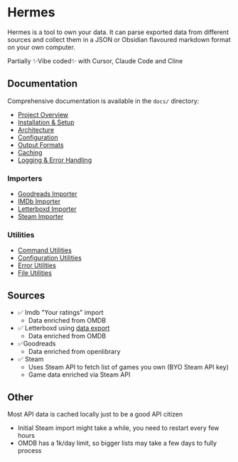 # Hermes

Hermes is a tool to own your data. It can parse exported data from different sources and collect them in a JSON or Obsidian flavoured markdown format on your own computer.

Partially ✨Vibe coded✨ with Cursor, Claude Code and Cline

## Documentation

Comprehensive documentation is available in the `docs/` directory:

- [Project Overview](docs/01_overview.md)
- [Installation & Setup](docs/02_installation_setup.md)
- [Architecture](docs/03_architecture.md)
- [Configuration](docs/04_configuration.md)
- [Output Formats](docs/05_output_formats.md)
- [Caching](docs/06_caching.md)
- [Logging & Error Handling](docs/07_logging_error_handling.md)

### Importers

- [Goodreads Importer](docs/importers/goodreads.md)
- [IMDb Importer](docs/importers/imdb.md)
- [Letterboxd Importer](docs/importers/letterboxd.md)
- [Steam Importer](docs/importers/steam.md)

### Utilities

- [Command Utilities](docs/utilities/cmdutil.md)
- [Configuration Utilities](docs/utilities/config.md)
- [Error Utilities](docs/utilities/errors.md)
- [File Utilities](docs/utilities/fileutil.md)

## Sources

- ✅ Imdb "Your ratings" import
  - Data enriched from OMDB
- ✅ Letterboxd using [data export](https://letterboxd.com/user/exportdata/)
  - Data enriched from OMDB
- ✅Goodreads
  - Data enriched from openlibrary
- ✅ Steam
  - Uses Steam API to fetch list of games you own (BYO Steam API key)
  - Game data enriched via Steam API

## Other

Most API data is cached locally just to be a good API citizen

- Initial Steam import might take a while, you need to restart every few hours
- OMDB has a 1k/day limit, so bigger lists may take a few days to fully process
